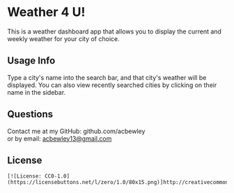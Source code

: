 # Weather 4 U!

  This is a weather dashboard app that allows you to display the current and weekly weather for your city of choice.

  ## Usage Info

  Type a city's name into the search bar, and that city's weather will be displayed. You can also view recently searched cities by clicking on their name in the sidebar.

  ## Questions

  Contact me at my GitHub: github.com/acbewley  
  or by email: acbewley13@gmail.com

  ## License
    
    [![License: CC0-1.0](https://licensebuttons.net/l/zero/1.0/80x15.png)]http://creativecommons.org/publicdomain/zero/1.0/
    
